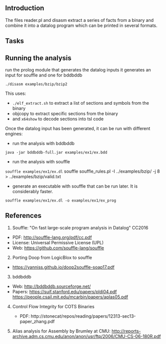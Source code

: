 


## Introduction
The files reader.pl and disasm extract a series of facts from a binary and combine it into a datalog program
which can be printed in several formats.

## Tasks



## Running the analysis
run the prolog module that generates the datalog inputs
it generates an input for souffle and one for bddbddb

`./disasm examples/bzip/bzip2`

This uses:

 * `./elf_extract.sh` to extract a list of sections and symbols from the binary
 * objcopy to extract specific sections from the binary
 * and `x64show` to decode sections into tsl code

Once the datalog input has been generated, it can be run with different engines:

* run the analysis with bddbddb

`java -jar bddbddb-full.jar examples/ex1/ex.bdd`

* run the analysis with souffle

`souffle examples/ex1/ex.dl`
souffle souffle_rules.pl -I ../examples/bzip/ -j 8  > ../examples/bzip/valid.txt

* generate an executable with souffle that can be run later.
It is considerably faster.

`souffle examples/ex1/ex.dl -o examples/ex1/ex_prog`

## References
1. Souffle: "On fast large-scale program analysis in Datalog" CC2016
 - PDF: http://souffle-lang.org/pdf/cc.pdf
 - License: Universal Permissive License (UPL)
 - Web: https://github.com/souffle-lang/souffle
 
2. Porting Doop from LogicBlox to souffle
 - https://yanniss.github.io/doop2souffle-soap17.pdf

3. bddbddb
 - Web: http://bddbddb.sourceforge.net/
 - Papers:   https://suif.stanford.edu/papers/pldi04.pdf
             https://people.csail.mit.edu/mcarbin/papers/aplas05.pdf

4. Control Flow Integrity for COTS Binaries
   - PDF: http://stonecat/repos/reading/papers/12313-sec13-paper_zhang.pdf

5. Alias analysis for Assembly by Brumley at CMU:
  http://reports-archive.adm.cs.cmu.edu/anon/anon/usr/ftp/2006/CMU-CS-06-180R.pdf
